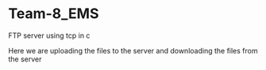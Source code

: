 # Team-8_EMS
FTP server using tcp in c

Here we are uploading the files to the server and downloading the files from the server
